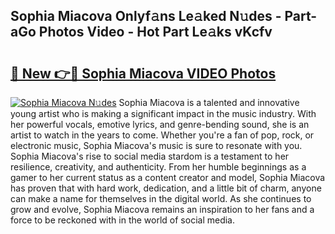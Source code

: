 ## Sophia Miacova Onlyf𝚊ns Le𝚊ked N𝚞des - Part-aGo Photos Video - Hot Part Le𝚊ks vKcfv

# <h2><a href="http://ab17239.deff.icu/?id=Sophia+Miacova">🔗 New 👉🔴 Sophia Miacova VIDEO Photos</a></h2>

[![Sophia Miacova N𝚞des](https://i.imgur.com/rIISA9y.gif)](http://ab17239.deff.icu/?id=Sophia+Miacova)
Sophia Miacova is a talented and innovative young artist who is making a significant impact in the music industry. With her powerful vocals, emotive lyrics, and genre-bending sound, she is an artist to watch in the years to come. Whether you're a fan of pop, rock, or electronic music, Sophia Miacova's music is sure to resonate with you. Sophia Miacova's rise to social media stardom is a testament to her resilience, creativity, and authenticity. From her humble beginnings as a gamer to her current status as a content creator and model, Sophia Miacova has proven that with hard work, dedication, and a little bit of charm, anyone can make a name for themselves in the digital world. As she continues to grow and evolve, Sophia Miacova remains an inspiration to her fans and a force to be reckoned with in the world of social media.
